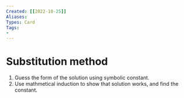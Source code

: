 ```yaml
---
Created: [[2022-10-25]]
Aliases: 
Types: Card
Tags: 
- 
---
```

# Substitution method
1. Guess the form of the solution using symbolic constant. 
2. Use mathmetical induction to show that solution works, and find the constant. 